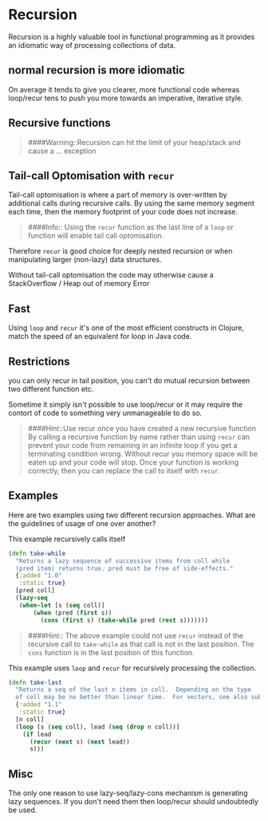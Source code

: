 # Recursion

Recursion is a highly valuable tool in functional programming as it provides an idiomatic way of processing collections of data.


## normal recursion is more idiomatic

On average it tends to give you clearer, more functional code whereas loop/recur tens to push you more towards an imperative, iterative style.



## Recursive functions



> ####Warning::Recursion can hit the limit of your heap/stack and cause a ... exception


## Tail-call Optomisation with `recur`

Tail-call optomisation is where a part of memory is over-written by additional calls during recursive calls.  By using the same memory segment each time, then the memory footprint of your code does not increase.

> ####Info::
> Using the `recur` function as the last line of a `loop` or function will enable tail call optomisation.

Therefore `recur` is good choice for deeply nested recursion or when manipulating larger (non-lazy) data structures.

Without tail-call optomisation the code may otherwise cause a StackOverflow / Heap out of memory Error


## Fast

Using `loop` and `recur` it's one of the most efficient constructs in Clojure, match the speed of an equivalent for loop in Java code.


## Restrictions

you can only recur in tail position, you can't do mutual recursion between two different function etc.

Sometime it simply isn't possible to use loop/recur or it may require the contort of code to something very unmanageable to do so.

> ####Hint::Use recur once you have created a new recursive function
> By calling a recursive function by name rather than using `recur` can prevent your code from remaining in an infinite loop if you get a terminating condition wrong.  Without recur you memory space will be eaten up and your code will stop.
> Once your function is working correctly, then you can replace the call to itself with `recur`.



## Examples

Here are two examples using two different recursion approaches. What are the guidelines of usage of one over another?


This example recursively calls itself

```clojure
(defn take-while
  "Returns a lazy sequence of successive items from coll while
  (pred item) returns true. pred must be free of side-effects."
  {:added "1.0"
   :static true}
  [pred coll]
  (lazy-seq
   (when-let [s (seq coll)]
       (when (pred (first s))
         (cons (first s) (take-while pred (rest s)))))))
```

> ####Hint::
> The above example could not use `recur` instead of the recursive call to `take-while` as that call is not in the last position.
> The `cons` function is in the last position of this function.


This example uses `loop` and `recur` for recursively processing the collection.

```clojure
(defn take-last
  "Returns a seq of the last n items in coll.  Depending on the type
  of coll may be no better than linear time.  For vectors, see also subvec."
  {:added "1.1"
   :static true}
  [n coll]
  (loop [s (seq coll), lead (seq (drop n coll))]
    (if lead
      (recur (next s) (next lead))
      s)))
```



## Misc

The only one reason to use lazy-seq/lazy-cons mechanism is generating lazy sequences. If you don't need them then loop/recur should undoubtedly be used.
